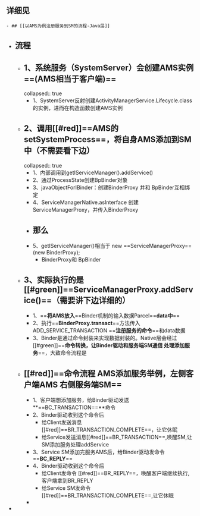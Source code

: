 ## 详细见
	- ## [[以AMS为例注册服务到SM的流程-Java层]]
- ## 流程
	- ## 1、系统服务（SystemServer）会创建AMS实例==(AMS相当于客户端)==
	  collapsed:: true
		- 1、SystemServer反射创建ActivityManagerService.Lifecycle.class的实例，进而在构造函数创建AMS实例
	- ## 2、调用[[#red]]==**AMS的setSystemProcess**==，将自身AMS添加到SM中（不需要看下边）
	  collapsed:: true
		- 1、内部调用到getIServiceManager().addService()
		- 2、通过ProcessState创建BpBinder对象
		- 3、javaObjectForIBinder：创建BinderProxy 并和 BpBinder互相绑定
		- 4、ServiceManagerNative.asInterface 创建ServiceManagerProxy，并传入BinderProxy
		- ## 那么
		- 5、getIServiceManager()相当于 new ==ServiceManagerProxy==(new BinderProxy);
			- BinderProxy和 BpBinder
	- ## 3、实际执行的是[[#green]]==**ServiceManagerProxy.addService()**==（需要讲下边详细的）
		- 1、==**将AMS放入**==Binder机制的输入数据Parcel==**data中**==
		- 2、执行==**BinderProxy.transact**==方法传入ADD_SERVICE_TRANSACTION ==**注册服务的命令**==和data数据
		- 3、Binder是通过命令封装来实现数据封装的。Native层会经过[[#green]]==**命令转换，让Binder驱动和服务端SM通信  处理添加服务**==，大致命令流程是
	- ## [[#red]]==命令流程 AMS添加服务举例，左侧客户端AMS 右侧服务端SM==
		- 1、客户端想添加服务，给Binder驱动发送**==BC_TRANSACTION==**命令
		- 2、Binder驱动收到这个命令后
			- 给Client发送消息[[#red]]==BR_TRANSACTION_COMPLETE==，让它休眠
			- 给Service发送消息[[#red]]==BR_TRANSACTION==,唤醒SM,让SM添加服务处理addService
		- 3、Service SM添加完服务AMS后，给Binder驱动发命令==**BC_REPLY**==
		- 4、Binder驱动收到这个命令后
			- 给Client发命令 [[#red]]==BR_REPLY==，唤醒客户端继续执行,客户端拿到BR_REPLY
			- 给Service SM发命令[[#red]]==BR_TRANSACTION_COMPLETE==,让它休眠
		-
-